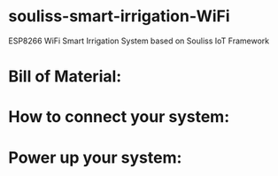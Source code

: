 # souliss-smart-irrigation-WiFi
ESP8266 WiFi Smart Irrigation System based on Souliss IoT Framework

# Bill of Material:

# How to connect your system:

# Power up your system:

